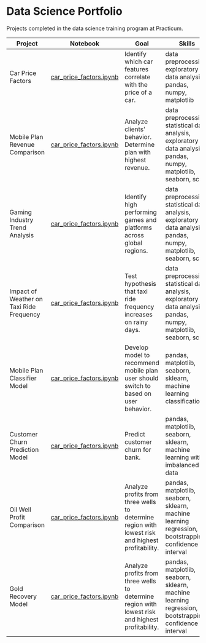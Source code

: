 # Data Science Portfolio 

Projects completed in the data science training program at Practicum.

| Project | Notebook | Goal | Skills |
| ---- | ---- | ---- | ---- |
| Car Price Factors | [car_price_factors.ipynb](car_price_factors.ipynb) | Identify which car features correlate with the price of a car. | data preprocessing, exploratory data analysis, pandas, numpy, matplotlib  |
| Mobile Plan Revenue Comparison | [car_price_factors.ipynb](car_price_factors.ipynb) | Analyze clients' behavior. Determine plan with highest revenue. | data preprocessing, statistical data analysis, exploratory data analysis, pandas, numpy, matplotlib, seaborn, scipy  |
| Gaming Industry Trend Analysis | [car_price_factors.ipynb](car_price_factors.ipynb) | Identify high performing games and platforms across global regions. | data preprocessing, statistical data analysis, exploratory data analysis, pandas, numpy, matplotlib, seaborn, scipy  |
| Impact of Weather on Taxi Ride Frequency | [car_price_factors.ipynb](car_price_factors.ipynb) | Test hypothesis that taxi ride frequency increases on rainy days. | data preprocessing, statistical data analysis, exploratory data analysis, pandas, numpy, matplotlib, seaborn, scipy  |
| Mobile Plan Classifier Model | [car_price_factors.ipynb](car_price_factors.ipynb) | Develop model to recommend mobile plan user should switch to based on user behavior. | pandas, matplotlib, seaborn, sklearn, machine learning classification |
| Customer Churn Prediction Model | [car_price_factors.ipynb](car_price_factors.ipynb) | Predict customer churn for bank. | pandas, matplotlib, seaborn, sklearn, machine learning with imbalanced data |
| Oil Well Profit Comparison | [car_price_factors.ipynb](car_price_factors.ipynb) | Analyze profits from three wells to determine region with lowest risk and highest profitability.| pandas, matplotlib, seaborn, sklearn, machine learning regression, bootstrapping, confidence interval |
| Gold Recovery Model | [car_price_factors.ipynb](car_price_factors.ipynb) | Analyze profits from three wells to determine region with lowest risk and highest profitability.| pandas, matplotlib, seaborn, sklearn, machine learning regression, bootstrapping, confidence interval |
